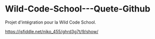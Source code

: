 # Wild-Code-School---Quete-Github
Projet d'intégration pour la Wild Code School.

https://jsfiddle.net/niko_455/ghrd3g7t/9/show/
